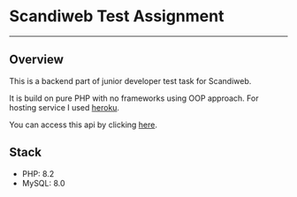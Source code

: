 # Scandiweb Test Assignment

---

## Overview

This is a backend part of junior developer test task for Scandiweb.

It is build on pure PHP with no frameworks using OOP approach.
For hosting service I used [heroku](https://www.heroku.com/).

You can access this api by clicking [here](https://scandiweb-test-api.herokuapp.com/).

## Stack

- PHP: 8.2
- MySQL: 8.0